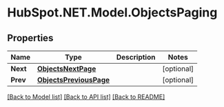 # HubSpot.NET.Model.ObjectsPaging

## Properties

Name | Type | Description | Notes
------------ | ------------- | ------------- | -------------
**Next** | [**ObjectsNextPage**](ObjectsNextPage.md) |  | [optional] 
**Prev** | [**ObjectsPreviousPage**](ObjectsPreviousPage.md) |  | [optional] 

[[Back to Model list]](../README.md#documentation-for-models) [[Back to API list]](../README.md#documentation-for-api-endpoints) [[Back to README]](../README.md)

